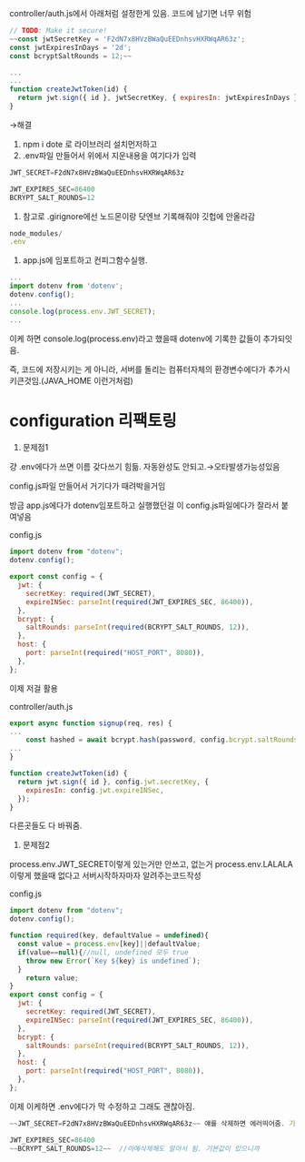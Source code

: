 controller/auth.js에서 아래처럼 설정한게 있음. 코드에 남기면 너무 위험

```jsx
// TODO: Make it secure!
~~const jwtSecretKey = 'F2dN7x8HVzBWaQuEEDnhsvHXRWqAR63z';
const jwtExpiresInDays = '2d';
const bcryptSaltRounds = 12;~~

...
...
function createJwtToken(id) {
  return jwt.sign({ id }, jwtSecretKey, { expiresIn: jwtExpiresInDays });
}
```

→해결

1. npm i dote 로 라이브러리 설치먼저하고
2. .env파일 만들어서 위에서 지운내용을 여기다가 입력

```jsx
JWT_SECRET=F2dN7x8HVzBWaQuEEDnhsvHXRWqAR63z

JWT_EXPIRES_SEC=86400
BCRYPT_SALT_ROUNDS=12
```

1. 참고로 .girignore에선 노드몬이랑 닷엔브 기록해줘야 깃헙에 안올라감

```jsx
node_modules/
.env
```

1. app.js에 임포트하고 컨피그함수실행.

```jsx
...
import dotenv from 'dotenv';
dotenv.config();
...
console.log(process.env.JWT_SECRET);
...
```

이케 하면 console.log(process.env)라고 했을때 dotenv에 기록한 값들이 추가되잇음.

즉, 코드에 저장시키는 게 아니라, 서버를 돌리는 컴퓨터자체의 환경변수에다가 추가시키큰것임.(JAVA_HOME 이런거처럼)

# configuration 리팩토링

1. 문제점1

걍 .env에다가 쓰면 이름 갖다쓰기 힘듦. 자동완성도 안되고.→오타발생가능성있음

config.js파일 만들어서 거기다가 때려박을거임

방금 app.js에다가 dotenv임포트하고 실행했던걸 이 config.js파일에다가 잘라서 붙여넣음

config.js

```jsx
import dotenv from "dotenv";
dotenv.config();

export const config = {
  jwt: {
    secretKey: required(JWT_SECRET),
    expireINSec: parseInt(required(JWT_EXPIRES_SEC, 86400)),
  },
  bcrypt: {
    saltRounds: parseInt(required(BCRYPT_SALT_ROUNDS, 12)),
  },
  host: {
    port: parseInt(required("HOST_PORT", 8080)),
  },
};
```

이제 저걸 활용

controller/auth.js

```jsx
export async function signup(req, res) {
...
	const hashed = await bcrypt.hash(password, config.bcrypt.saltRounds);
...
}

function createJwtToken(id) {
  return jwt.sign({ id }, config.jwt.secretKey, {
    expiresIn: config.jwt.expireINSec,
  });
}
```

다른곳들도 다 바꿔줌.

1. 문제점2

process.env.JWT_SECRET이렇게 있는거만 안쓰고, 없는거 process.env.LALALA이렇게 했을때 없다고 서버시작하자마자 알려주는코드작성

config.js

```jsx
import dotenv from "dotenv";
dotenv.config();

function required(key, defaultValue = undefined){
  const value = process.env[key]||defaultValue;
  if(value==null){//null, undefined 모두 true
    throw new Error(`Key ${key} is undefined`);
  }
	return value;
}
export const config = {
  jwt: {
    secretKey: required(JWT_SECRET),
    expireINSec: parseInt(required(JWT_EXPIRES_SEC, 86400)),
  },
  bcrypt: {
    saltRounds: parseInt(required(BCRYPT_SALT_ROUNDS, 12)),
  },
  host: {
    port: parseInt(required("HOST_PORT", 8080)),
  },
};
```

이제 이케하면 .env에다가 막 수정하고 그래도 괜찮아짐.

```jsx
~~JWT_SECRET=F2dN7x8HVzBWaQuEEDnhsvHXRWqAR63z~~ 얘를 삭제하면 에러띄어줌. 기본값이 없으니까

JWT_EXPIRES_SEC=86400  
~~BCRYPT_SALT_ROUNDS=12~~  //아예삭제해도 알아서 됨. 기본값이 있으니까
```
